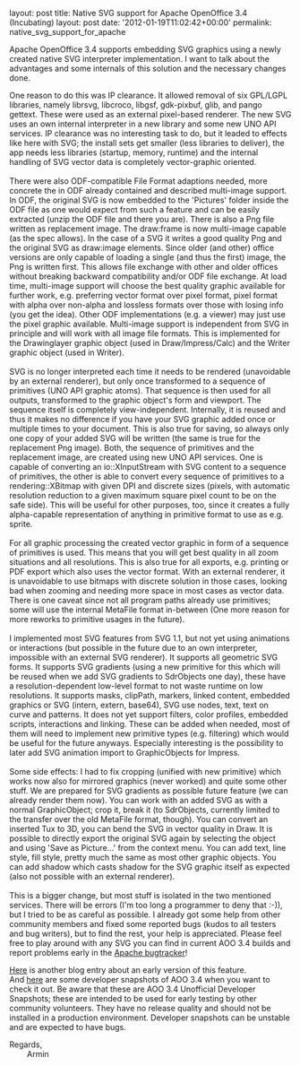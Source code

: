 layout: post
title: Native SVG support for Apache OpenOffice 3.4 (Incubating)
layout: post
date: '2012-01-19T11:02:42+00:00'
permalink: native_svg_support_for_apache

<p>Apache OpenOffice 3.4 supports embedding SVG graphics using a newly created native SVG interpreter implementation. I want to talk about the advantages and some internals of this solution and the necessary changes done.<br /></p> 
  <p>One reason to do this was IP clearance. It allowed removal of six GPL/LGPL libraries, namely 
librsvg, libcroco, libgsf, gdk-pixbuf, glib, and pango gettext. These 
were used as an external pixel-based renderer. The new SVG uses an own internal 
interpreter in a new library and some new UNO API services. IP clearance was no interesting task to do, but it leaded to effects like here with SVG; the install sets get smaller (less libraries to deliver), the app needs less libraries (startup, memory, runtime) and the internal handling of SVG vector data is completely vector-graphic oriented.<br /> <br />There were also ODF-compatible File Format adaptions needed, more concrete the in ODF already contained and described multi-image support. In ODF, the original SVG is now embedded to the 'Pictures' folder inside the ODF file as one 
would expect from such a feature and can be easily extracted (unzip the ODF file and there you are). There is also a Png file 
written as replacement image. The draw:frame is now multi-image 
capable (as the spec allows). In the case of a SVG it writes a good 
quality Png and the original SVG as draw:image elements. Since older 
(and other) office versions are only capable of loading a single (and 
thus the first) image, the Png is written first. This allows file 
exchange with other and older offices without breaking backward compatibility and/or ODF file exchange. At load time, multi-image support 
will choose the best quality graphic available for further work, e.g. 
preferring vector format over pixel format, pixel format with 
alpha over non-alpha and lossless formats over those with 
losing info (you get the idea). Other ODF implementations (e.g. a 
viewer) may just use the pixel graphic available. Multi-image support is 
independent from SVG in principle and will work with all image file 
formats. This is implemented for the Drawinglayer graphic object (used 
in Draw/Impress/Calc) and the Writer graphic object (used in Writer).
<br /> <br />SVG is no longer interpreted each time it needs to be 
rendered (unavoidable by an external renderer), but only once transformed to a 
sequence of primitives (UNO API graphic atoms). That sequence is then used for all outputs, 
transformed to the graphic object's form and viewport. The 
sequence itself is completely view-independent. Internally, it is reused 
and thus it makes no difference if you have your SVG graphic added once 
or multiple times to your document. This is also true for saving, so always only one copy of your added SVG will be written (the same is true for the replacement 
Png image). Both, the sequence of primitives and the replacement 
image, are created using new UNO API services. One is capable of 
converting an io::XInputStream with SVG content to a sequence of primitives, the other is 
able to convert every sequence of primitives to a rendering::XBitmap 
with given DPI and discrete sizes (pixels, with automatic resolution 
reduction to a given maximum square pixel count to be on the safe side). This will be useful 
for other purposes, too, since it creates a fully alpha-capable 
representation of anything in primitive format to use as e.g. sprite.
<br /> <br />For all graphic processing the created vector graphic in form 
of a sequence of primitives is used. This means that you will get best 
quality in all zoom situations and all resolutions. This is also true 
for all exports, e.g. printing or PDF export which also uses the vector 
format. With an external renderer, it is unavoidable to use bitmaps with 
discrete solution in those cases, looking bad when zooming and needing more space in most cases as vector data. There is one caveat since not all 
program paths already use primitives; some will use the internal MetaFile 
format in-between (One more reason for more reworks to primitive usages 
in the future).
<br /> <br />I implemented most SVG features from SVG 1.1, but not yet 
using animations or interactions (but possible in the future due to an 
own interpreter, impossible with an external SVG renderer). It supports 
all geometric SVG forms. It supports SVG gradients (using a new primitive 
for this which will be reused when we add SVG gradients to 
SdrObjects one day), these have a resolution-dependent low-level format 
to not waste runtime on low resolutions. It supports masks, clipPath, markers, linked content, embedded graphics or SVG (intern, extern, 
base64), SVG use nodes, text, text on curve and patterns. It does not yet 
support filters, color profiles, embedded scripts, interactions and 
linking. These can be added when needed, most of them will need to 
implement new primitive types (e.g. filtering) which would be useful for the future
anyways.
Especially interesting is the possibility to later add SVG animation import to GraphicObjects for Impress.<br /> <br />Some side effects: I had to fix cropping (unified with new primitive) which 
works now also for mirrored graphics (never worked) and quite some other 
stuff. We are prepared for SVG gradients as possible future feature (we 
can already render them now). You can work with an added SVG as with a normal GraphicObject; crop it, break it (to SdrObjects, currently limited to the 
transfer over the old MetaFile format, though). You can convert an 
inserted Tux to 3D, you can bend the SVG in vector quality in Draw. It 
is possible to directly export the original SVG again by selecting the 
object and using 'Save as Picture...' from the context menu. You can add text, line style, fill 
style, pretty much the same as most other graphic objects. You can add 
shadow which casts shadow for the SVG graphic itself as expected (also not possible with an 
external renderer).
<br /> <br />This is a bigger change, but most stuff is isolated in the 
two mentioned services. There will be errors (I'm too long a programmer 
to deny that :-)), but I tried to be as careful as possible. I already got some help from other community members and fixed some reported bugs (kudos to all testers and bug writers), but to find 
the rest, your help is appreciated. Please feel free to play around with any 
SVG you can find in current AOO 3.4 builds and report problems early in the <a href="https://issues.apache.org/ooo/">Apache bugtracker</a>!
 </p> 
  <p><a href="http://eric.bachard.org/news/index.php?post/2011/12/03/In-progress-%3A-native-support-of-the-SVG-graphic-format-in-Apache-OpenOffice.org">Here</a> is another blog entry about an early version of this feature.<br />And <a href="https://cwiki.apache.org/confluence/display/OOOUSERS/AOO+3.4+Unofficial+Developer+Snapshots">here</a> are some developer snapshots of AOO 3.4 when you want to check it out. Be aware that these are AOO 3.4 Unofficial Developer Snapshots; these are intended to be used for early testing by other community volunteers.
  They have no release quality and should not be installed in a 
production environment.  Developer snapshots can be unstable and are 
expected to have bugs.  </p> 
  <p>Regards,<br />&nbsp;&nbsp;&nbsp;&nbsp;&nbsp;&nbsp;&nbsp; Armin<br /></p>
